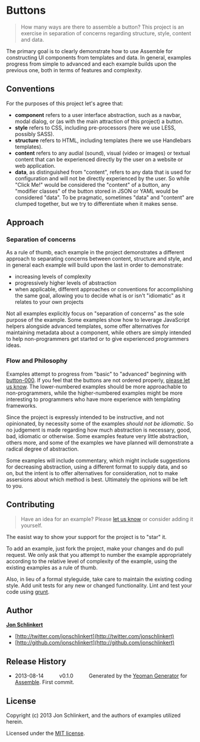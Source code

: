 # Buttons

> How many ways are there to assemble a button? This project is an exercise in separation of concerns regarding structure, style, content and data.

The primary goal is to clearly demonstrate how to use Assemble for constructing UI components from templates and data. In general, examples progress from simple to advanced and each example builds upon the previous one, both in terms of features and complexity.

## Conventions

For the purposes of this project let's agree that:

* **component** refers to a user interface abstraction, such as a navbar, modal dialog, or (as with the main attraction of this project) a button.
* **style** refers to CSS, including pre-processors (here we use LESS, possibly SASS).
* **structure** refers to HTML, including templates (here we use Handlebars templates).
* **content** refers to any audial (sound), visual (video or images) or textual content that can be experienced directly by the user on a website or web application.
* **data**, as distinguished from "content", refers to any data that is used for configuration and will not be directly experienced by the user. So while "Click Me!" would be considered the "content" of a button, any "modifier classes" of the button stored in JSON or YAML would be considered "data". To be pragmatic, sometimes "data" and "content" are clumped together, but we try to differentiate when it makes sense.


## Approach

### Separation of concerns

As a rule of thumb, each example in the project demonstrates a different approach to separating concerns between content, structure and style, and in general each example will build upon the last in order to demonstrate:

* increasing levels of complexity
* progressively higher levels of abstraction
* when applicable, different approaches or conventions for accomplishing the same goal, allowing you to decide what is or isn't "idiomatic" as it relates to your own projects

Not all examples explicitly focus on "separation of concerns" as the sole purpose of the example. Some examples show how to leverage JavaScript helpers alongside advanced templates, some offer alternatives for maintaining metadata about a component, while others are simply intended to help non-programmers get started or to give experienced programmers ideas.


### Flow and Philosophy

Examples attempt to progress from "basic" to "advanced" beginning with [button-000](button-000). If you feel that the buttons are not ordered properly, [please let us know](https://github.com/assemble/buttons/issues). The lower-numbered examples should be more approachable to non-programmers, while the higher-numbered examples might be more interesting to programmers who have more experience with templating frameworks.

Since the project is expressly intended to be instructive, and not opinionated, by necessity some of the examples _should not be idiomatic_. So no judgement is made regarding how much abstraction is necessary, good, bad, idiomatic or otherwise. Some examples feature very little abstraction, others more, and some of the examples we have planned will demonstrate a radical degree of abstraction.

Some examples will include commentary, which might include suggestions for decreasing abstraction, using a different format to supply data, and so on, but the intent is to offer alternatives for consideration, not to make assersions about which method is best. Ultimately the opinions will be left to you.


## Contributing

> Have an idea for an example? Please [let us know](https://github.com/assemble/buttons/issues) or consider adding it yourself.

The easist way to show your support for the project is to "star" it.

To add an example, just fork the project, make your changes and do pull request. We only ask that you attempt to number the example appropriately according to the relative level of complexity of the example, using the existing examples as a rule of thumb.

Also, in lieu of a formal styleguide, take care to maintain the existing coding style. Add unit tests for any new or changed functionality. Lint and test your code using [grunt](http://gruntjs.com/).


## Author

**[Jon Schlinkert](https://github.com/jonschlinkert)**

+ [http://twitter.com/jonschlinkert](http://twitter.com/jonschlinkert)
+ [http://github.com/jonschlinkert](http://github.com/jonschlinkert)


## Release History

 * 2013-08-14   v0.1.0   Generated by the [Yeoman Generator](https://github.com/assemble/generator-assemble) for [Assemble](http://assemble.io). First commit.


## License
Copyright (c) 2013 Jon Schlinkert, and the authors of examples utilized herein.

Licensed under the [MIT license](LICENSE-MIT).


